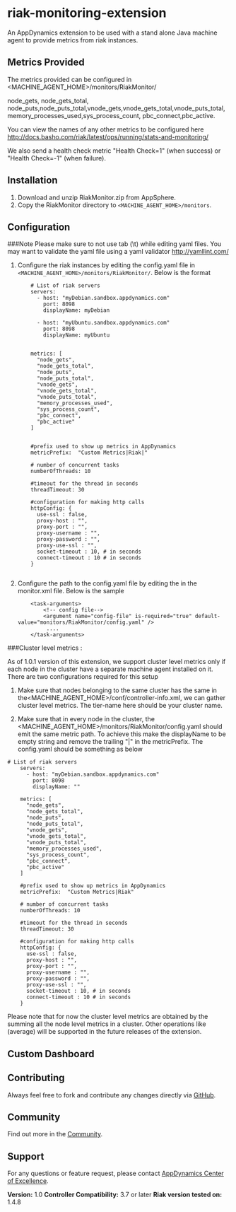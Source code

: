 riak-monitoring-extension
=========================

An AppDynamics extension to be used with a stand alone Java machine agent to provide metrics from riak instances.

## Metrics Provided ##
  The metrics provided can be configured in <MACHINE_AGENT_HOME>/monitors/RiakMonitor/

  node_gets, node_gets_total, node_puts,node_puts_total,vnode_gets,vnode_gets_total,vnode_puts_total,memory_processes_used,sys_process_count,
  pbc_connect,pbc_active.

  You can view the names of any other metrics to be configured here http://docs.basho.com/riak/latest/ops/running/stats-and-monitoring/

  We also send a health check metric "Health Check=1"  (when success) or "Health Check=-1" (when failure).

## Installation ##

1. Download and unzip RiakMonitor.zip from AppSphere.
2. Copy the RiakMonitor directory to `<MACHINE_AGENT_HOME>/monitors`.


## Configuration ##

###Note
Please make sure to not use tab (\t) while editing yaml files. You may want to validate the yaml file using a yaml validator http://yamllint.com/

1. Configure the riak instances by editing the config.yaml file in `<MACHINE_AGENT_HOME>/monitors/RiakMonitor/`. Below is the format

    ```
        # List of riak servers
        servers:
          - host: "myDebian.sandbox.appdynamics.com"
            port: 8098
            displayName: myDebian

          - host: "myUbuntu.sandbox.appdynamics.com"
            port: 8098
            displayName: myUbuntu


        metrics: [
          "node_gets",
          "node_gets_total",
          "node_puts",
          "node_puts_total",
          "vnode_gets",
          "vnode_gets_total",
          "vnode_puts_total",
          "memory_processes_used",
          "sys_process_count",
          "pbc_connect",
          "pbc_active"
        ]


        #prefix used to show up metrics in AppDynamics
        metricPrefix:  "Custom Metrics|Riak|"

        # number of concurrent tasks
        numberOfThreads: 10

        #timeout for the thread in seconds
        threadTimeout: 30

        #configuration for making http calls
        httpConfig: {
          use-ssl : false,
          proxy-host : "",
          proxy-port : "",
          proxy-username : "",
          proxy-password : "",
          proxy-use-ssl : "",
          socket-timeout : 10, # in seconds
          connect-timeout : 10 # in seconds
        }


    ```

2. Configure the path to the config.yaml file by editing the <task-arguments> in the monitor.xml file. Below is the sample

     ```
         <task-arguments>
             <!-- config file-->
             <argument name="config-file" is-required="true" default-value="monitors/RiakMonitor/config.yaml" />
              ....
         </task-arguments>

     ```

###Cluster level metrics : 
 
As of 1.0.1 version of this extension, we support cluster level metrics only if each node in the cluster have a separate machine agent installed on it. There are two configurations required for this setup 
 
1. Make sure that nodes belonging to the same cluster has the same <tier-name> in the<MACHINE_AGENT_HOME>/conf/controller-info.xml, we can gather cluster level metrics.  The tier-name here should be your cluster name. 
 
2. Make sure that in every node in the cluster, the <MACHINE_AGENT_HOME>/monitors/RiakMonitor/config.yaml should emit the same metric path. To achieve this make the displayName to be empty string and remove the trailing "|" in the metricPrefix.  The config.yaml should be something as below

``` 
# List of riak servers
    servers:
      - host: "myDebian.sandbox.appdynamics.com"
        port: 8098
        displayName: ""

    metrics: [
      "node_gets",
      "node_gets_total",
      "node_puts",
      "node_puts_total",
      "vnode_gets",
      "vnode_gets_total",
      "vnode_puts_total",
      "memory_processes_used",
      "sys_process_count",
      "pbc_connect",
      "pbc_active"
    ]

    #prefix used to show up metrics in AppDynamics
    metricPrefix:  "Custom Metrics|Riak"

    # number of concurrent tasks
    numberOfThreads: 10

    #timeout for the thread in seconds
    threadTimeout: 30

    #configuration for making http calls
    httpConfig: {
      use-ssl : false,
      proxy-host : "",
      proxy-port : "",
      proxy-username : "",
      proxy-password : "",
      proxy-use-ssl : "",
      socket-timeout : 10, # in seconds
      connect-timeout : 10 # in seconds
    }
```

Please note that for now the cluster level metrics are obtained by the summing all the node level metrics in a cluster. Other operations like (average) will be supported in the future releases of the extension.

## Custom Dashboard ##

## Contributing ##

Always feel free to fork and contribute any changes directly via [GitHub][].

## Community ##

Find out more in the [Community][].

## Support ##

For any questions or feature request, please contact [AppDynamics Center of Excellence][].

**Version:** 1.0
**Controller Compatibility:** 3.7 or later
**Riak version tested on:** 1.4.8 

[GitHub]: https://github.com/Appdynamics/riak-monitoring-extension
[Community]: http://community.appdynamics.com/
[AppDynamics Center of Excellence]: mailto:ace-request@appdynamics.com
